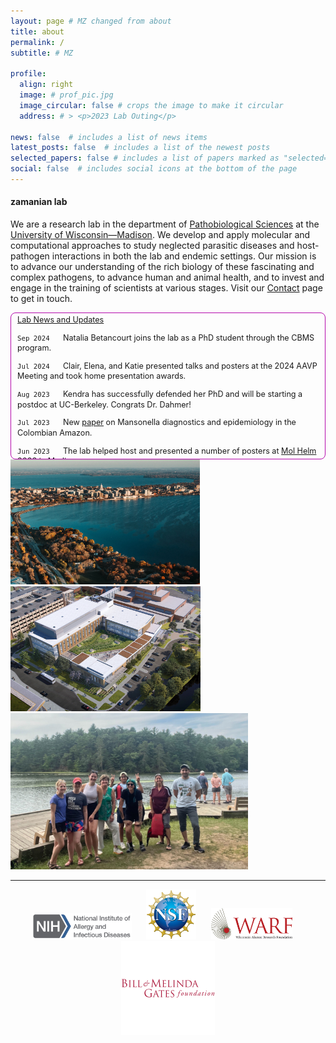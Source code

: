 ```yaml
---
layout: page # MZ changed from about
title: about
permalink: /
subtitle: # MZ

profile:
  align: right
  image: # prof_pic.jpg
  image_circular: false # crops the image to make it circular
  address: # > <p>2023 Lab Outing</p>
    
news: false  # includes a list of news items
latest_posts: false  # includes a list of the newest posts
selected_papers: false # includes a list of papers marked as "selected={true}"
social: false  # includes social icons at the bottom of the page
---
```


#### zamanian lab

We are a research lab in the department of [Pathobiological Sciences](https://www.vetmed.wisc.edu/departments/pathobiological-sciences/) at the [University of Wisconsin—Madison](http://www.wisc.edu). We develop and apply molecular and computational approaches to study neglected parasitic diseases and host-pathogen interactions in both the lab and endemic settings. Our mission is to advance our understanding of the rich biology of these fascinating and complex pathogens, to advance human and animal health, and to invest and engage in the training of scientists at various stages. Visit our [Contact](contact) page to get in touch.


<div class="row">

  <div class="col-sm-4">

  </div>
  
  <div class="col-sm-7" markdown="block" style="float:right; height: 230px; border-radius: 8px; border-style: solid; border-color: #b509ac; border-width: 1px; text-align: left; margin: 0; padding-left: 2%; padding-right: 2%; padding-bottom: 0%; padding-top: 0.5%; font-size: 90%; line-height: 1.3; overflow-x: scroll;">
  <u>Lab News and Updates</u>

  <code>Sep 2024</code>&nbsp;&nbsp;&nbsp;&nbsp;&nbsp; Natalia Betancourt joins the lab as a PhD student through the CBMS program.

  <code>Jul 2024</code>&nbsp;&nbsp;&nbsp;&nbsp;&nbsp; Clair, Elena, and Katie presented talks and posters at the 2024 AAVP Meeting and took home presentation awards.

  <code>Aug 2023</code>&nbsp;&nbsp;&nbsp;&nbsp;&nbsp; Kendra has successfully defended her PhD and will be starting a postdoc at UC-Berkeley. Congrats Dr. Dahmer!

  <code>Jul 2023</code>&nbsp;&nbsp;&nbsp;&nbsp;&nbsp; New <a href="https://pubmed.ncbi.nlm.nih.gov/37566913/">paper</a> on Mansonella diagnostics and epidemiology in the Colombian Amazon.<br>

  <code>Jun 2023</code>&nbsp;&nbsp;&nbsp;&nbsp;&nbsp; The lab helped host and presented a number of posters at <a href="https://morgridge.org/research/regenerative-biology/molecular-helminthology-meeting/">Mol Helm 2023</a> in Madison.<br>

  <code>Apr 2023</code>&nbsp;&nbsp;&nbsp;&nbsp;&nbsp; Two new preprints resulting from Elena Rehborg and Lenny Nunn's undergrad projects.<br>

  <code>Mar 2023</code>&nbsp;&nbsp;&nbsp;&nbsp;&nbsp; Welcome to GHI Postdoctoral Fellow Sebastián Díaz! Sebastian will be stationed in Medellin, Colombia.<br>

  <code>Sep 2022</code>&nbsp;&nbsp;&nbsp;&nbsp;&nbsp; New <a href="https://www.biorxiv.org/content/10.1101/2022.08.30.505865v1">preprint</a> led by Clair using a single-cell atlas to investigate secretory behaviors and drug targets!<br>

  <code>Sep 2022</code>&nbsp;&nbsp;&nbsp;&nbsp;&nbsp; New <a href="https://www.biorxiv.org/content/10.1101/2022.08.31.506057v1">preprint</a> led by Kendra on muscarinic receptors as anthelmintic targets.<br>

  <code>Aug 2022</code>&nbsp;&nbsp;&nbsp;&nbsp;&nbsp; Monica joins us as a GHI Visiting Scholar!<br>

  <code>Aug 2022</code>&nbsp;&nbsp;&nbsp;&nbsp;&nbsp; Kendra, Clair, and Katie presented their work at the Midwest Neglected Infectious Disease Meeting at Notre Dame.<br>

  <code>Jul 2022</code>&nbsp;&nbsp;&nbsp;&nbsp;&nbsp; New <a href="https://www.biorxiv.org/content/10.1101/2022.07.25.501423v1.full">preprint</a> led by Nic on multivariate screening for macrofilaricide discovery.<br>

  <code>May 2022</code>&nbsp;&nbsp;&nbsp;&nbsp;&nbsp; New <a href="https://www.biorxiv.org/content/10.1101/2022.05.18.492482v2">preprint</a> and software package for image-based phenotyping of parasites.<br>

  <code>Apr 2022</code>&nbsp;&nbsp;&nbsp;&nbsp;&nbsp; Dr. Monica Palma-Cuero is awarded a GHI Visiting Scholar award!<br>

  <code>Apr 2022</code>&nbsp;&nbsp;&nbsp;&nbsp;&nbsp; Spatial transcriptomics paper appears in <a href="https://journals.plos.org/plospathogens/article?id=10.1371/journal.ppat.1010399">PLoS Pathogens</a>.<br>

  <code>Jan 2022</code>&nbsp;&nbsp;&nbsp;&nbsp;&nbsp; Nic Wheeler has accepted an Assistant Professor position at UW-Eau Claire starting in the Fall!<br>

  <code>Oct 2021</code>&nbsp;&nbsp;&nbsp;&nbsp;&nbsp; JB Collins joins us as a postdoc on an anthelmintic resistance project jointly mentored through Northwestern University.<br>

  <code>Aug 2021</code>&nbsp;&nbsp;&nbsp;&nbsp;&nbsp; Read our new <a href="https://www.biorxiv.org/content/10.1101/2021.08.24.456436v1">preprint</a> on spatial transcriptomics and antiparasitic target prioritization in a human filarial parasite.<br>

  <code>Jun 2021</code>&nbsp;&nbsp;&nbsp;&nbsp;&nbsp; Opinion piece on high-content anthelmintic screening now out in <a href="https://pubmed.ncbi.nlm.nih.gov/34092518/">Trends in Parasitology</a>.<br>

  <code>Mar 2021</code>&nbsp;&nbsp;&nbsp;&nbsp;&nbsp; Kendra receives an Honorable Mention for the Ford Foundation Predoctoral Fellowship!<br>

  <code>Dec 2020</code>&nbsp;&nbsp;&nbsp;&nbsp;&nbsp; Nic awarded an NIH F32 fellowship to study parasite sensory behaviors!<br>

  <code>Dec 2020</code>&nbsp;&nbsp;&nbsp;&nbsp;&nbsp; Katie Ryan joins our lab as a PhD student through the CMP program. Welcome Katie!<br>

  <code>Dec 2020</code>&nbsp;&nbsp;&nbsp;&nbsp;&nbsp; Collaboration on ivermectin modulation of parasite vesicle release appears in the <a href="https://onlinelibrary.wiley.com/doi/full/10.1002/jev2.12036">Journal of Extracellular Vesicles</a>.<br>

  <code>Nov 2020</code>&nbsp;&nbsp;&nbsp;&nbsp;&nbsp; Filarial long-read RNAseq paper appears in <a href="https://journals.plos.org/plosntds/article?id=10.1371/journal.pntd.0008869">PLOS NTD</a>.<br>

  <code>Nov 2020</code>&nbsp;&nbsp;&nbsp;&nbsp;&nbsp; Kendra, Nic, and Mostafa present posters and talks at the <a href="https://www.astmh.org/annual-meeting/2020-annual-meeting">2020 ASTMH Annual Meeting</a>.<br>

  <code>Jun 2020</code>&nbsp;&nbsp;&nbsp;&nbsp;&nbsp; Preprint on long-read RNA-Seq in human and animal filarial parasites <a href="https://www.biorxiv.org/content/10.1101/2020.06.18.160267v1">now online</a>!<br>

  <code>Jun 2020</code>&nbsp;&nbsp;&nbsp;&nbsp;&nbsp; Paper on sensory behaviors of parasites that cause lymphatic filariasis in press at <a href="https://journals.plos.org/plosbiology/article?id=10.1371/journal.pbio.3000723">PLoS Biology</a><br>

  <code>May 2020</code>&nbsp;&nbsp;&nbsp;&nbsp;&nbsp; The lab receives <a href="https://ghi.wisc.edu/">Global Health Institute</a> grant to study filarial parasites infecting indigenous populations in Amazonia<br>

  <code>May 2020</code>&nbsp;&nbsp;&nbsp;&nbsp;&nbsp; Elena receives Honorable Mention for the UW Sophomore Research Fellowship!<br>

  <code>Mar 2020</code>&nbsp;&nbsp;&nbsp;&nbsp;&nbsp; Clair Henthorn joins us as a CBMS PhD student!<br>

  <code>Feb 2020</code>&nbsp;&nbsp;&nbsp;&nbsp;&nbsp; The lab receives NIH/NIAID R01 to study parasite secretory function and new strategies to disrupt host-parasite interactions!<br>

  <code>Dec 2019</code>&nbsp;&nbsp;&nbsp;&nbsp;&nbsp; Review on <a href="https://journals.plos.org/plosntds/article?id=10.1371/journal.pntd.0007833">schistosome vector control</a> & gene drive potential is published<br>

  <code>Sep 2019</code>&nbsp;&nbsp;&nbsp;&nbsp;&nbsp; Paul presents poster and talk at the BSP / ISP <a href="http://bsp.uk.net/2017/09/23/bsp-autumn-symposium-2019/">joint meeting</a> in Belfast; won 1st place poster prize!<br>

  <code>Sep 2019</code>&nbsp;&nbsp;&nbsp;&nbsp;&nbsp; Kendra is appointed to the NIH PVB T32 training grant!<br>

  <code>Sep 2019</code>&nbsp;&nbsp;&nbsp;&nbsp;&nbsp; Nic will be giving an invited talk at the PacBio North America User Group Meeting<br>

  <code>Jun 2019</code>&nbsp;&nbsp;&nbsp;&nbsp;&nbsp; New <a href="https://www.biorxiv.org/content/10.1101/683060v1.full">preprint</a> on filarial chemosensory biology available on bioRxiv!<br>

  <code>Jun 2019</code>&nbsp;&nbsp;&nbsp;&nbsp;&nbsp; We wish our first cohort of lab undergrads success in their journeys ahead! Eric Chen (NIH IRTA Fellow), Alexis Mann (PhD, Johns Hopkins), Katie Kudrna (DVM, UW-Madison)<br>

  <code>May 2019</code>&nbsp;&nbsp;&nbsp;&nbsp;&nbsp; Nathalie Dinguirard joins us from the Yoshino Lab as a joint research specialist<br>

  <code>Apr 2019</code>&nbsp;&nbsp;&nbsp;&nbsp;&nbsp; Eric, Tran, and Katie present posters at UW Undergraduate Research Symposium <br>

  <code>Apr 2019</code>&nbsp;&nbsp;&nbsp;&nbsp;&nbsp; Kendra receives 2019 NSF GRFP Honorable Mention <br>

  <code>Feb 2019</code>&nbsp;&nbsp;&nbsp;&nbsp;&nbsp; The lab is excited to share our latest work at the upcoming <a href="https://www.elsevier.com/events/conferences/molecular-helminthology-an-integrated-approach">Molecular Helminthology</a> and <a href="http://www.waavp2019.com/">WAAVP 2019</a> meetings <br>

  <code>Oct 2018</code>&nbsp;&nbsp;&nbsp;&nbsp;&nbsp; Large-scale helminth genomics effort appears in  <a href="https://www.nature.com/articles/s41588-018-0262-1">Nature Genetics</a>. Our lab contributed primary analyses of potentially druggable GPCRs and ion channels<br>

  <code>Sep 2018</code>&nbsp;&nbsp;&nbsp;&nbsp;&nbsp; New  <a href="https://www.biorxiv.org/content/early/2018/09/26/427229">preprint</a> with Bartholomay & Kimber labs on chemosensation in filarial parasites<br>

  <code>Sep 2018</code>&nbsp;&nbsp;&nbsp;&nbsp;&nbsp; Kendra joins the lab as a CBMS PhD student. Abdi, Gabi, and Nick join us as undergrad researchers<br>

  <code>Sep 2018</code>&nbsp;&nbsp;&nbsp;&nbsp;&nbsp; Collaboration on the Bge cell line is <a href="https://parasitesandvectors.biomedcentral.com/articles/10.1186/s13071-018-3059-2">published</a><br>

  <code>Aug 2018</code>&nbsp;&nbsp;&nbsp;&nbsp;&nbsp; Nic presents at the <a href="http://www.vppcb.fiocruz.br/symposium-schisto/"><em>15th International Symposium on Schistosomiasis</em></a> in Rio de Janeiro<br>

  <code>Jul 2018</code>&nbsp;&nbsp;&nbsp;&nbsp;&nbsp; Zach joins the lab as a research intern!<br>

  <code>Jul 2018</code>&nbsp;&nbsp;&nbsp;&nbsp;&nbsp; Paul Airs joins the lab as a Postdoc!<br>

  <code>May 2018</code>&nbsp;&nbsp;&nbsp;&nbsp;&nbsp; Kathy Vaccaro joins the lab as a Research Specialist!<br>

  <code>Apr 2018</code>&nbsp;&nbsp;&nbsp;&nbsp;&nbsp; Paper on stage and sex-specific differences in Brugia exosome cargo in press at <a href="http://journals.plos.org/plosntds/article?id=10.1371/journal.pntd.0006438"><em>PLoS NTD</em></a><br>

  <code>Apr 2018</code>&nbsp;&nbsp;&nbsp;&nbsp;&nbsp; Benzimidazole paper appears in <a href="http://journals.plos.org/plosntds/article?id=10.1371/journal.pntd.0006368"><em>PLoS NTD</em></a><br>

  <code>Dec 2017</code>&nbsp;&nbsp;&nbsp;&nbsp;&nbsp; Lab contributes to BioRxiv <a href="https://www.biorxiv.org/content/early/2017/12/20/236539/">preprint</a> on comparative genomics of major helminths<br>

  <code>Oct 2017</code>&nbsp;&nbsp;&nbsp;&nbsp;&nbsp; BioRxiv <a href="https://www.biorxiv.org/content/early/2017/10/31/116970/">preprint</a> on the discovery of genetic loci underlying benzimidazole resistance<br>

  <code>Oct 2017</code>&nbsp;&nbsp;&nbsp;&nbsp;&nbsp; Lab receives funding from <a href="http://www.ncvetp.org">NCVP</a> / <a href="https://www.heartwormsociety.org/">AHS</a> <br>

  <code>Aug 2017</code>&nbsp;&nbsp;&nbsp;&nbsp;&nbsp; Alexis joins the lab as an Honorary Research Fellow<br>

  <code>Aug 2017</code>&nbsp;&nbsp;&nbsp;&nbsp;&nbsp; Contribution to <a href="https://www.nature.com/articles/s41467-017-00386-x"><em>Nature Communications</em></a> paper on the genetics of a phoretic behavior<br>

  <code>May 2017</code>&nbsp;&nbsp;&nbsp;&nbsp;&nbsp; Nic joins the lab as a Merck KGaA Postdoc Fellow<br>

  <code>May 2017</code>&nbsp;&nbsp;&nbsp;&nbsp;&nbsp; Justice joins the lab as an Undergrad Lab Assistant<br>

  <code>Mar 2017</code>&nbsp;&nbsp;&nbsp;&nbsp;&nbsp; Lab receives NIH/NIAID K22 Phase II Award<br>

  <code>Feb 2017</code>&nbsp;&nbsp;&nbsp;&nbsp;&nbsp; Divyaa joins the lab as a joint Research Intern<br>

  <code>Feb 2017</code>&nbsp;&nbsp;&nbsp;&nbsp;&nbsp; Eric joins as an Undergraduate Researcher<br>

  <code>Feb 2017</code>&nbsp;&nbsp;&nbsp;&nbsp;&nbsp; Troy joins the lab as a Research Specialist<br>

  <code>Jan 2017</code>&nbsp;&nbsp;&nbsp;&nbsp;&nbsp; The lab officially opens!<br>
  </div>

  <div class="col-sm-1" style="float:center;text-align:center;display: flex; align-items: center;">
       <!-- <img src="assets/img/uw-logotall-web.svg" height= 100px alt="" style="opacity:1; float: center;"> -->
  </div>
</div>




<br> <br> 
<div class="row">
    <div class="col-sm-4">
        <img class="img-fluid z-depth-1 rounded" src="assets/img/madison/madison_1_crop.jpg" height="200px" alt="Madison">
    </div>
    <div class="col-sm-4">
        <img class="img-fluid z-depth-1 rounded" src="assets/img/madison/svm_north.jpg" height="200px" alt="Madison">
    </div>
    <div class="col-sm-4">
        <img class="img-fluid z-depth-1 rounded" src="assets/img/lab_pic.jpg" height="250px" alt="Madison">
    </div>
</div>
<hr>

<div style="float:center;text-align:center;">
<img src="assets/img/funding/NIAID.png" alt="" width="160">
&nbsp;&nbsp;&nbsp;&nbsp;
<img src="assets/img/funding/NSF.png" alt="" width="80">
&nbsp;&nbsp;&nbsp;&nbsp;
<img src="assets/img/funding/WARF.png" alt="" width="130">
&nbsp;&nbsp;&nbsp;&nbsp;
<img src="assets/img/funding/Gates.png" alt="" width="150">
</div>
